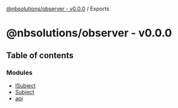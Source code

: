 [@nbsolutions/observer - v0.0.0](README.md) / Exports

# @nbsolutions/observer - v0.0.0

## Table of contents

### Modules

- [ISubject](modules/isubject.md)
- [Subject](modules/subject.md)
- [api](modules/api.md)

